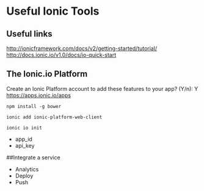 # Useful Ionic Tools

## Useful links

http://ionicframework.com/docs/v2/getting-started/tutorial/
http://docs.ionic.io/v1.0/docs/io-quick-start

## The Ionic.io Platform

Create an Ionic Platform account to add these features to your app?
(Y/n): Y
https://apps.ionic.io/apps

```
npm install -g bower
```

```
ionic add ionic-platform-web-client
```

```
ionic io init
``` 

* app_id
* api_key

##Integrate a service
* Analytics
* Deploy
* Push